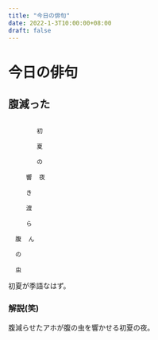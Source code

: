 ```yaml
---
title: "今日の俳句"
date: 2022-1-3T10:00:00+08:00
draft: false
---
```

# 今日の俳句



## 腹減った



```

        初

        夏

        の

     響  夜

     き

     渡

     ら

  腹  ん

  の

  虫

```



初夏が季語なはず。



### 解説(笑)



腹減らせたアホが腹の虫を響かせる初夏の夜。
